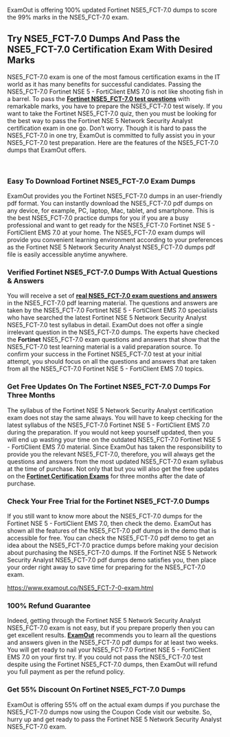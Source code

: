 <p>ExamOut is offering 100% updated Fortinet NSE5_FCT-7.0 dumps to score the 99% marks in the NSE5_FCT-7.0 exam.</p>
<h2><strong>Try NSE5_FCT-7.0 Dumps And Pass the NSE5_FCT-7.0 Certification Exam With Desired Marks</strong></h2>
<p>NSE5_FCT-7.0 exam is one of the most famous certification exams in the IT world as it has many benefits for successful candidates. Passing the NSE5_FCT-7.0 Fortinet NSE 5 - FortiClient EMS 7.0 is not like shooting fish in a barrel. To pass the <a href="https://www.examout.co/NSE5_FCT-7-0-exam.html" target="_blank" rel="noopener"><strong>Fortinet NSE5_FCT-7.0 test questions</strong></a> with remarkable marks, you have to prepare the NSE5_FCT-7.0 test wisely. If you want to take the Fortinet NSE5_FCT-7.0 quiz, then you must be looking for the best way to pass the Fortinet NSE 5 Network Security Analyst certification exam in one go. Don&rsquo;t worry. Though it is hard to pass the NSE5_FCT-7.0 in one try, ExamOut is committed to fully assist you in your NSE5_FCT-7.0 test preparation. Here are the features of the&nbsp;NSE5_FCT-7.0 dumps&nbsp;that ExamOut offers.</p>
<p>&nbsp;</p>
<h3><strong>Easy To Download Fortinet NSE5_FCT-7.0 Exam Dumps</strong></h3>
<p>ExamOut provides you the Fortinet NSE5_FCT-7.0 dumps in an user-friendly pdf format. You can instantly download the NSE5_FCT-7.0 pdf dumps on any device, for example, PC, laptop, Mac, tablet, and smartphone. This is the best NSE5_FCT-7.0 practice dumps for you if you are a busy professional and want to get ready for the NSE5_FCT-7.0 Fortinet NSE 5 - FortiClient EMS 7.0 at your home. The NSE5_FCT-7.0 exam dumps will provide you convenient learning environment according to your preferences as the Fortinet NSE 5 Network Security Analyst NSE5_FCT-7.0 dumps pdf file is easily accessible anytime anywhere.</p>
<h3><strong>Verified Fortinet NSE5_FCT-7.0 Dumps With Actual Questions &amp; Answers</strong></h3>
<p>You will receive a set of <a href="https://www.examout.co/NSE5_FCT-7-0-exam.html" target="_blank" rel="noopener"><strong>real NSE5_FCT-7.0 exam questions and answers</strong></a> in the NSE5_FCT-7.0 pdf learning material. The questions and answers are taken by the NSE5_FCT-7.0 Fortinet NSE 5 - FortiClient EMS 7.0 specialists who have searched the latest Fortinet NSE 5 Network Security Analyst NSE5_FCT-7.0 test syllabus in detail. ExamOut does not offer a single irrelevant question in the NSE5_FCT-7.0 dumps. The experts have checked the&nbsp;<strong>Fortinet</strong>&nbsp;NSE5_FCT-7.0 exam questions and answers that show that the NSE5_FCT-7.0 test learning material is a valid preparation source. To confirm your success in the Fortinet NSE5_FCT-7.0 test at your initial attempt, you should focus on all the questions and answers that are taken from all the NSE5_FCT-7.0 Fortinet NSE 5 - FortiClient EMS 7.0 topics.</p>
<h3><strong>Get Free Updates On The Fortinet NSE5_FCT-7.0 Dumps For Three Months</strong></h3>
<p>The syllabus of the Fortinet NSE 5 Network Security Analyst certification exam does not stay the same always. You will have to keep checking for the latest syllabus of the NSE5_FCT-7.0 Fortinet NSE 5 - FortiClient EMS 7.0 during the preparation. If you would not keep yourself updated, then you will end up wasting your time on the outdated NSE5_FCT-7.0 Fortinet NSE 5 - FortiClient EMS 7.0 material. Since ExamOut has taken the responsibility to provide you the relevant NSE5_FCT-7.0, therefore, you will always get the questions and answers from the most updated NSE5_FCT-7.0 exam syllabus at the time of purchase. Not only that but you will also get the free updates on the <a href="https://www.examout.co/Fortinet.html" target="_blank" rel="noopener"><strong>Fortinet Certification Exams</strong></a>&nbsp;for three months after the date of purchase.</p>
<h3><strong>Check Your Free Trial for the Fortinet NSE5_FCT-7.0 Dumps</strong></h3>
<p>If you still want to know more about the NSE5_FCT-7.0 dumps for the Fortinet NSE 5 - FortiClient EMS 7.0, then check the demo. ExamOut has shown all the features of the NSE5_FCT-7.0 pdf dumps in the demo that is accessible for free. You can check the NSE5_FCT-7.0 pdf demo to get an idea about the NSE5_FCT-7.0 practice dumps before making your decision about purchasing the NSE5_FCT-7.0 dumps. If the Fortinet NSE 5 Network Security Analyst NSE5_FCT-7.0 pdf dumps demo satisfies you, then place your order right away to save time for preparing for the NSE5_FCT-7.0 exam.</p>
<p><a href="https://www.examout.co/NSE5_FCT-7-0-exam.html">https://www.examout.co/NSE5_FCT-7-0-exam.html</a></p>
<h3><strong>100% Refund Guarantee</strong></h3>
<p>Indeed, getting through the Fortinet NSE 5 Network Security Analyst NSE5_FCT-7.0 exam is not easy, but if you prepare properly then you can get excellent results. <a href="https://www.examout.co" target="_blank" rel="noopener"><strong>ExamOut</strong></a> recommends you to learn all the questions and answers given in the NSE5_FCT-7.0 pdf dumps for at least two weeks. You will get ready to nail your NSE5_FCT-7.0 Fortinet NSE 5 - FortiClient EMS 7.0 on your first try. If you could not pass the NSE5_FCT-7.0 test despite using the Fortinet NSE5_FCT-7.0 dumps, then ExamOut will refund you full payment as per the refund policy.</p>
<h3><strong>Get 55% Discount On Fortinet NSE5_FCT-7.0 Dumps</strong></h3>
<p>ExamOut is offering 55% off on the&nbsp;actual exam dumps&nbsp;if you purchase the NSE5_FCT-7.0 dumps now using the&nbsp;Coupon Code visit our website. So, hurry up and get ready to pass the Fortinet NSE 5 Network Security Analyst NSE5_FCT-7.0 exam.</p>
<center></center>
